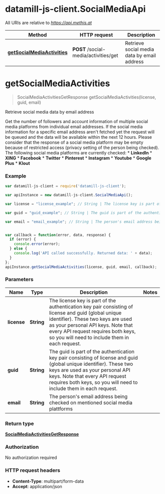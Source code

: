 # datamill-js-client.SocialMediaApi

All URIs are relative to *https://api.methis.at*

Method | HTTP request | Description
------------- | ------------- | -------------
[**getSocialMediaActivities**](SocialMediaApi.md#getSocialMediaActivities) | **POST** /social-media/activities/get | Retrieve social media data by email address


<a name="getSocialMediaActivities"></a>
# **getSocialMediaActivities**
> SocialMediaActivitiesGetResponse getSocialMediaActivities(license, guid, email)

Retrieve social media data by email address

Get the number of followers and account information of multiple social media platforms from individual email addresses. If the social media information for a specific email address aren&#39;t fetched yet the request will be queued and the data will be available within the next 12 hours. Please consider that the response of a social media platform may be empty because of restricted access (privacy setting of the person being checked). The following social media platforms are currently checked:  * **LinkedIn**  * **XING**  * **Facebook**  * **Twitter**  * **Pinterest**  * **Instagram**  * **Youtube**  * **Google Plus**  * **Klout** 

### Example
```javascript
var datamill-js-client = require('datamill-js-client');

var apiInstance = new datamill-js-client.SocialMediaApi();

var license = "license_example"; // String | The license key is part of the authentication key pair consisting of license and guid (global unique identifier). These two keys are used as your personal API keys. Note that every API request requires both keys, so you will need to include them in each request. 

var guid = "guid_example"; // String | The guid is part of the authentication key pair consisting of license and guid (global unique identifier). These two keys are used as your personal API keys. Note that every API request requires both keys, so you will need to include them in each request. 

var email = "email_example"; // String | The person's email address being checked on mentioned social media plattforms


var callback = function(error, data, response) {
  if (error) {
    console.error(error);
  } else {
    console.log('API called successfully. Returned data: ' + data);
  }
};
apiInstance.getSocialMediaActivities(license, guid, email, callback);
```

### Parameters

Name | Type | Description  | Notes
------------- | ------------- | ------------- | -------------
 **license** | **String**| The license key is part of the authentication key pair consisting of license and guid (global unique identifier). These two keys are used as your personal API keys. Note that every API request requires both keys, so you will need to include them in each request.  | 
 **guid** | **String**| The guid is part of the authentication key pair consisting of license and guid (global unique identifier). These two keys are used as your personal API keys. Note that every API request requires both keys, so you will need to include them in each request.  | 
 **email** | **String**| The person&#39;s email address being checked on mentioned social media plattforms | 

### Return type

[**SocialMediaActivitiesGetResponse**](SocialMediaActivitiesGetResponse.md)

### Authorization

No authorization required

### HTTP request headers

 - **Content-Type**: multipart/form-data
 - **Accept**: application/json

